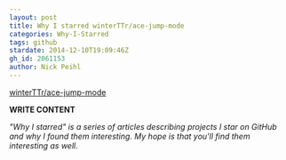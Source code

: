```yaml
---
layout: post
title: Why I starred winterTTr/ace-jump-mode
categories: Why-I-Starred
tags: github
stardate: 2014-12-10T19:09:46Z
gh_id: 2061153
author: Nick Peihl
---
```


[winterTTr/ace-jump-mode](star.repo.html_url)

**WRITE CONTENT**

*"Why I starred" is a series of articles describing projects I star on GitHub and why I found them interesting. My hope is that you'll find them interesting as well.*

